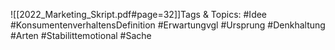 
![[2022_Marketing_Skript.pdf#page=32]]Tags & Topics:
   #Idee
   #KonsumentenverhaltensDefinition
   #Erwartungvgl
   #Ursprung
   #Denkhaltung
   #Arten
   #Stabilittemotional
   #Sache